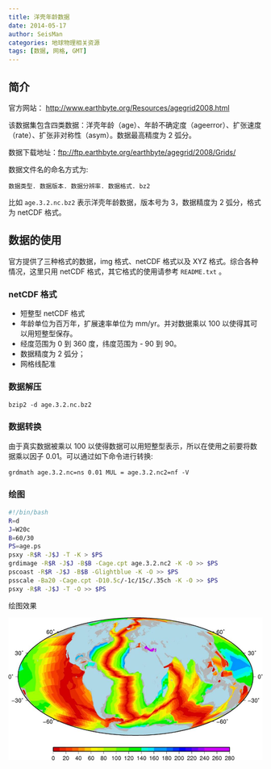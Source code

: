 ```yaml
---
title: 洋壳年龄数据
date: 2014-05-17
author: SeisMan
categories: 地球物理相关资源
tags: [数据, 网格, GMT]
---
```


## 简介

官方网站： <http://www.earthbyte.org/Resources/agegrid2008.html>

该数据集包含四类数据：洋壳年龄（age）、年龄不确定度（ageerror）、扩张速度（rate）、扩张非对称性（asym）。数据最高精度为 2 弧分。

数据下载地址：<ftp://ftp.earthbyte.org/earthbyte/agegrid/2008/Grids/>

数据文件名的命名方式为:

    数据类型. 数据版本. 数据分辨率. 数据格式. bz2

比如 `age.3.2.nc.bz2` 表示洋壳年龄数据，版本号为 3，数据精度为 2 弧分，格式为 netCDF 格式。

## 数据的使用

官方提供了三种格式的数据，img 格式、netCDF 格式以及 XYZ 格式。综合各种情况，这里只用 netCDF 格式，其它格式的使用请参考 `README.txt` 。

### netCDF 格式

-   短整型 netCDF 格式
-   年龄单位为百万年，扩展速率单位为 mm/yr。并对数据乘以 100 以使得其可以用短整型保存。
-   经度范围为 0 到 360 度，纬度范围为 - 90 到 90。
-   数据精度为 2 弧分；
-   网格线配准

### 数据解压

    bzip2 -d age.3.2.nc.bz2

### 数据转换

由于真实数据被乘以 100 以使得数据可以用短整型表示，所以在使用之前要将数据乘以因子 0.01。可以通过如下命令进行转换:

    grdmath age.3.2.nc=ns 0.01 MUL = age.3.2.nc2=nf -V

### 绘图

``` bash
#!/bin/bash
R=d
J=W20c
B=60/30
PS=age.ps
psxy -R$R -J$J -T -K > $PS
grdimage -R$R -J$J -B$B -Cage.cpt age.3.2.nc2 -K -O >> $PS
pscoast -R$R -J$J -B$B -Glightblue -K -O >> $PS
psscale -Ba20 -Cage.cpt -D10.5c/-1c/15c/.35ch -K -O >> $PS
psxy -R$R -J$J -T -O >> $PS
```

绘图效果

![](/images/2014051701.jpg)

